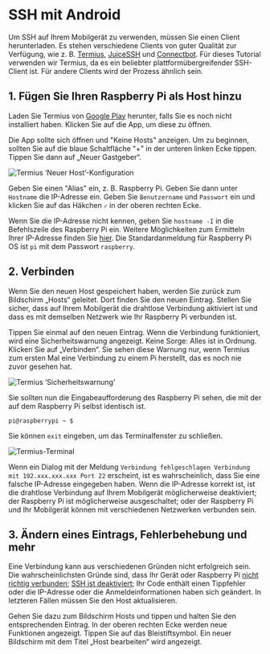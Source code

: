 # SSH mit Android

Um SSH auf Ihrem Mobilgerät zu verwenden, müssen Sie einen Client herunterladen. Es stehen verschiedene Clients von guter Qualität zur Verfügung, wie z. B. [Termius](http://www.termius.com), [JuiceSSH](https://juicessh.com/) und [Connectbot](https://connectbot.org/). Für dieses Tutorial verwenden wir Termius, da es ein beliebter plattformübergreifender SSH-Client ist. Für andere Clients wird der Prozess ähnlich sein.


## 1. Fügen Sie Ihren Raspberry Pi als Host hinzu

Laden Sie Termius von [Google Play](https://play.google.com/store/apps/details?id=com.server.auditor.ssh.client) herunter, falls Sie es noch nicht installiert haben. Klicken Sie auf die App, um diese zu öffnen. 

Die App sollte sich öffnen und "Keine Hosts" anzeigen. Um zu beginnen, sollten Sie auf die blaue Schaltfläche "+" in der unteren linken Ecke tippen. Tippen Sie dann auf „Neuer Gastgeber“.

![Termius ‘Neuer Host’-Konfiguration](images/ssh-android-config.png)

Geben Sie einen "Alias" ein, z. B. Raspberry Pi. Geben Sie dann unter `Hostname` die IP-Adresse ein. Geben Sie `Benutzername` und `Passwort` ein und klicken Sie auf das Häkchen `✓` in der oberen rechten Ecke.

Wenn Sie die IP-Adresse nicht kennen, geben Sie `hostname -I` in die Befehlszeile des Raspberry Pi ein. Weitere Möglichkeiten zum Ermitteln Ihrer IP-Adresse finden Sie [hier](../ip-address.md). Die Standardanmeldung für Raspberry Pi OS ist `pi` mit dem Passwort `raspberry`.


## 2. Verbinden

Wenn Sie den neuen Host gespeichert haben, werden Sie zurück zum Bildschirm „Hosts“ geleitet. Dort finden Sie den neuen Eintrag. Stellen Sie sicher, dass auf Ihrem Mobilgerät die drahtlose Verbindung aktiviert ist und dass es mit demselben Netzwerk wie Ihr Raspberry Pi verbunden ist.

Tippen Sie einmal auf den neuen Eintrag. Wenn die Verbindung funktioniert, wird eine Sicherheitswarnung angezeigt. Keine Sorge: Alles ist in Ordnung. Klicken Sie auf „Verbinden“. Sie sehen diese Warnung nur, wenn Termius zum ersten Mal eine Verbindung zu einem Pi herstellt, das es noch nie zuvor gesehen hat.

![Termius ‘Sicherheitswarnung’](images/ssh-android-warning.png)

Sie sollten nun die Eingabeaufforderung des Raspberry Pi sehen, die mit der auf dem Raspberry Pi selbst identisch ist.

```
pi@raspberrypi ~ $
```

Sie können `exit` eingeben, um das Terminalfenster zu schließen.

![Termius-Terminal](images/ssh-android-window.png)

Wenn ein Dialog mit der Meldung `Verbindung fehlgeschlagen Verbindung mit 192.xxx.xxx.xxx Port 22` erscheint, ist es wahrscheinlich, dass Sie eine falsche IP-Adresse eingegeben haben. Wenn die IP-Adresse korrekt ist, ist die drahtlose Verbindung auf Ihrem Mobilgerät möglicherweise deaktiviert; der Raspberry Pi ist möglicherweise ausgeschaltet; oder der Raspberry Pi und Ihr Mobilgerät können mit verschiedenen Netzwerken verbunden sein.


## 3. Ändern eines Eintrags, Fehlerbehebung und mehr

Eine Verbindung kann aus verschiedenen Gründen nicht erfolgreich sein. Die wahrscheinlichsten Gründe sind, dass Ihr Gerät oder Raspberry Pi [nicht richtig verbunden](../../configuration/wireless/wireless-cli.md); [SSH ist deaktiviert](../../configuration/raspi-config.md); Ihr Code enthält einen Tippfehler oder die IP-Adresse oder die Anmeldeinformationen haben sich geändert. In letzteren Fällen müssen Sie den Host aktualisieren.

Gehen Sie dazu zum Bildschirm Hosts und tippen und halten Sie den entsprechenden Eintrag. In der oberen rechten Ecke werden neue Funktionen angezeigt. Tippen Sie auf das Bleistiftsymbol. Ein neuer Bildschirm mit dem Titel „Host bearbeiten“ wird angezeigt.